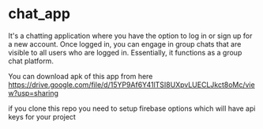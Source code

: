 # chat_app
It's a chatting application where you have the option to log in or sign up for a new account. Once logged in, you can engage in group chats that are visible to all users who are logged in. Essentially, it functions as a group chat platform.


You can download apk of this app from here https://drive.google.com/file/d/15YP9Af6Y41lTSI8UXpvLUECLJkct8oMc/view?usp=sharing

if you clone this repo you need to setup firebase options which will have api keys for your project
